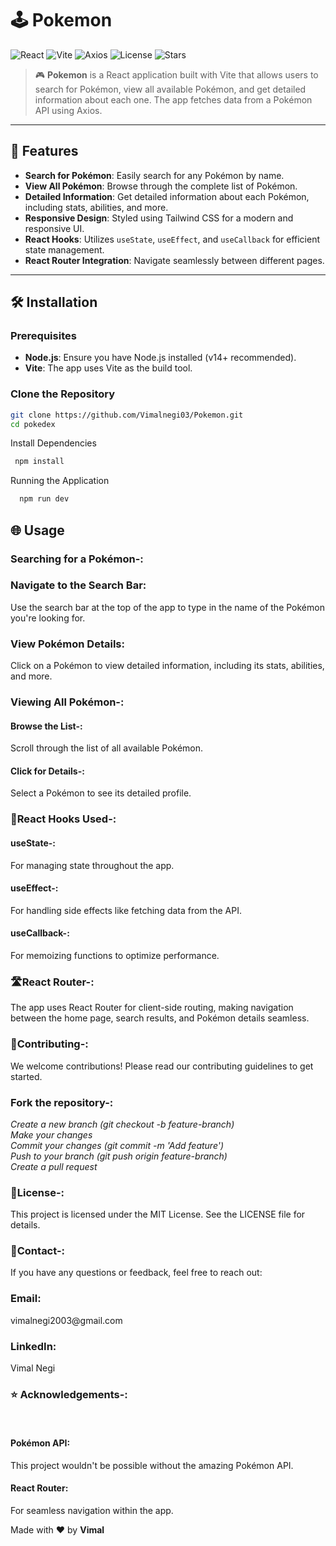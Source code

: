 # 🕹️ Pokemon

![React](https://img.shields.io/badge/React-18.2.0-blue?style=flat-square)
![Vite](https://img.shields.io/badge/Vite-4.0.0-yellow?style=flat-square)
![Axios](https://img.shields.io/badge/Axios-0.27.2-green?style=flat-square)
![License](https://img.shields.io/github/license/yourusername/pokedex?style=flat-square)
![Stars](https://img.shields.io/github/stars/yourusername/pokedex?style=flat-square)

> 🎮 **Pokemon** is a React application built with Vite that allows users to search for Pokémon, view all available Pokémon, and get detailed information about each one. The app fetches data from a Pokémon API using Axios.

---

## 🚀 Features

- **Search for Pokémon**: Easily search for any Pokémon by name.
- **View All Pokémon**: Browse through the complete list of Pokémon.
- **Detailed Information**: Get detailed information about each Pokémon, including stats, abilities, and more.
- **Responsive Design**: Styled using Tailwind CSS for a modern and responsive UI.
- **React Hooks**: Utilizes `useState`, `useEffect`, and `useCallback` for efficient state management.
- **React Router Integration**: Navigate seamlessly between different pages.

---

## 🛠️ Installation

### Prerequisites

- **Node.js**: Ensure you have Node.js installed (v14+ recommended).
- **Vite**: The app uses Vite as the build tool.

### Clone the Repository

```bash
git clone https://github.com/Vimalnegi03/Pokemon.git
cd pokedex
```
Install Dependencies

```bash
 npm install
```



Running the Application

```bash
  npm run dev
```

<h2>🌐 Usage</h2>
<h3>Searching for a Pokémon-:</h3>
<h3>Navigate to the Search Bar:</h3> Use the search bar at the top of the app to type in the name of the Pokémon you're looking for.<br/>
<h3>View Pokémon Details:</h3> Click on a Pokémon to view detailed information, including its stats, abilities, and more.<br/>

<h3>Viewing All Pokémon-:</h3>
<h4>Browse the List-:</h4> Scroll through the list of all available Pokémon.<br/>
<h4>Click for Details-:</h4> Select a Pokémon to see its detailed profile.<br/>

 <h3>🔄React Hooks Used-:</h3>
<h4>useState-:</h4> For managing state throughout the app.<br/>
<h4>useEffect-:</h4> For handling side effects like fetching data from the API.<br/>
<h4>useCallback-:</h4> For memoizing functions to optimize performance.<br/>

 <h3>🛣️React Router-:</h3>
The app uses React Router for client-side routing, making navigation between the home page, search results, and Pokémon details seamless.<br/>

<h3>👥Contributing-:</h3>
We welcome contributions! Please read our contributing guidelines to get started.<br/>

<h3>Fork the repository-:</h3>
<i>Create a new branch (git checkout -b feature-branch)<br/>
Make your changes<br/>
Commit your changes (git commit -m 'Add feature')<br/>
Push to your branch (git push origin feature-branch)<br/>
Create a pull request</i><br/>

 <h3>📜License-:</h3>
This project is licensed under the MIT License. See the LICENSE file for details.<br/>

 <h3>💬Contact-:</h3>
If you have any questions or feedback, feel free to reach out:<br/>

<h3>Email:</h3>vimalnegi2003@gmail.com<br/>
<h3>LinkedIn:</h3>Vimal Negi<br/>


 <h3>⭐ Acknowledgements-:</h3><br/>
<h4>Pokémon API:</h4> This project wouldn't be possible without the amazing Pokémon API.<br/>
<h4>React Router:</h4> For seamless navigation within the app.<br/>


Made with ❤️ by  <b>Vimal</b>

